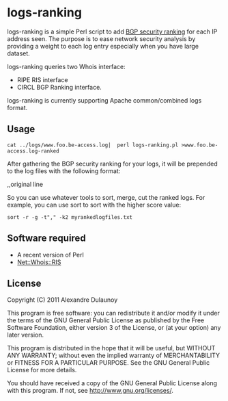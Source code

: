 logs-ranking
============

logs-ranking is a simple Perl script to add [BGP security ranking](http://bgpranking.circl.lu/) for
each IP address seen. The purpose is to ease network security analysis by providing a weight to
each log entry especially when you have large dataset.

logs-ranking queries two Whois interface:

* RIPE RIS interface
* CIRCL BGP Ranking interface.

logs-ranking is currently supporting Apache common/combined logs format.


Usage
-----

    cat ../logs/www.foo.be-access.log|  perl logs-ranking.pl >www.foo.be-access.log-ranked

After gathering the BGP security ranking for your logs, it will be prepended to
the log files with the following format:

<ASN>,<BGP ranking value in float>,original line

So you can use whatever tools to sort, merge, cut the ranked logs. For example,
you can use sort to sort with the higher score value:

    sort -r -g -t"," -k2 myrankedlogfiles.txt

Software required
-----------------

* A recent version of Perl
* [Net::Whois::RIS](http://search.cpan.org/dist/Net-Whois-RIS/)

License
-------

Copyright (C) 2011 Alexandre Dulaunoy

This program is free software: you can redistribute it and/or modify
it under the terms of the GNU General Public License as published by
the Free Software Foundation, either version 3 of the License, or
(at your option) any later version.

This program is distributed in the hope that it will be useful,
but WITHOUT ANY WARRANTY; without even the implied warranty of
MERCHANTABILITY or FITNESS FOR A PARTICULAR PURPOSE.  See the
GNU General Public License for more details.

You should have received a copy of the GNU General Public License
along with this program.  If not, see <http://www.gnu.org/licenses/>.


